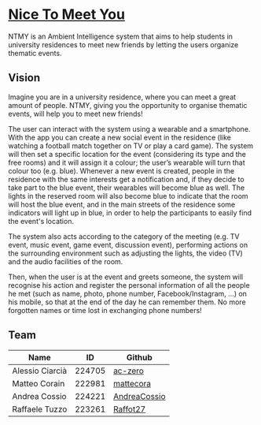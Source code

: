 # [Nice To Meet You](https://ami-2018.github.io/NTMY/)

NTMY is an Ambient Intelligence system that aims to help students in university residences to meet new friends by letting the users organize thematic events.
## Vision
Imagine you are in a university residence, where you can meet a great amount of people. NTMY, giving you the opportunity to organise thematic events, will help you to meet new friends!

The user can interact with the system using a wearable and a smartphone. With the app you can create a new social event in the residence (like watching a football match together on TV or play a card game). The system will then set a specific location for the event (considering its type and the free rooms) and it will assign it a colour; the user’s wearable will turn that colour too (e.g. blue). Whenever a new event is created, people in the residence with the same interests get a notification and, if they decide to take part to the blue event, their wearables will become blue as well. The lights in the reserved room will also become blue to indicate that the room will host the blue event, and in the main streets of the residence some indicators will light up in blue, in order to help the participants to easily find the event's location.

The system also acts according to the category of the meeting (e.g. TV event, music event, game event, discussion event), performing actions on the surrounding environment such as adjusting the lights, the video (TV) and the audio facilities of the room.
  
Then, when the user is at the event and greets someone, the system will recognise his action and register the personal information of all the people he met (such as name, photo, phone number, Facebook/Instagram, ...) on his mobile, so that at the end of the day he can remember them. No more forgotten names or time lost in exchanging phone numbers!

## Team
| Name            | ID     | Github                                          |
| --------------- |--------| ----------------------------------------------- |
| Alessio Ciarcià | 224705 | [ac-zero](https://github.com/ac-zero)           |
| Matteo Corain   | 222981 | [mattecora](https://github.com/mattecora)       |
| Andrea Cossio   | 224221 | [AndreaCossio](https://github.com/AndreaCossio) |
| Raffaele Tuzzo  | 223261 | [Raffot27](https://github.com/Raffot27)         |
